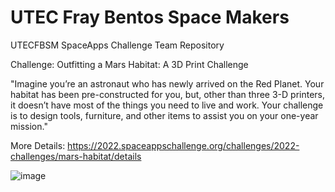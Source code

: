# UTEC Fray Bentos Space Makers
UTECFBSM SpaceApps Challenge Team Repository

Challenge: Outfitting a Mars Habitat: A 3D Print Challenge

"Imagine you’re an astronaut who has newly arrived on the Red Planet. Your habitat has been pre-constructed for you, but, other than three 3-D printers, it doesn’t have most of the things you need to live and work. Your challenge is to design tools, furniture, and other items to assist you on your one-year mission."

More Details: https://2022.spaceappschallenge.org/challenges/2022-challenges/mars-habitat/details

![image](https://user-images.githubusercontent.com/76433448/193469939-d39d1be9-532c-47a3-89d0-19645d29d3f1.png)
